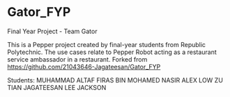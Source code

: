 # Gator_FYP
Final Year Project - Team Gator

This is a Pepper project created by final-year students from Republic Polytechnic.
The use cases relate to Pepper Robot acting as a restaurant service ambassador in a restaurant.
Forked from https://github.com/21043646-Jagateesan/Gator_FYP

Students:
MUHAMMAD ALTAF FIRAS BIN MOHAMED NASIR
ALEX LOW ZU TIAN
JAGATEESAN
LEE JACKSON

